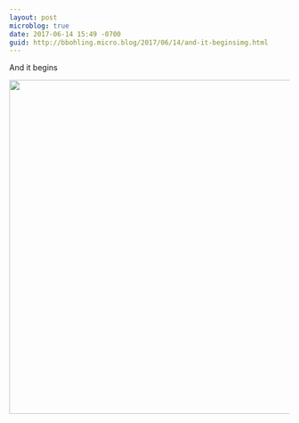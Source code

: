```yaml
---
layout: post
microblog: true
date: 2017-06-14 15:49 -0700
guid: http://bbohling.micro.blog/2017/06/14/and-it-beginsimg.html
---
```

And it begins

<img src="http://bbohling.micro.blog/uploads/2017/feb7d27887.jpg" width="600" height="600" style="height: auto" />
